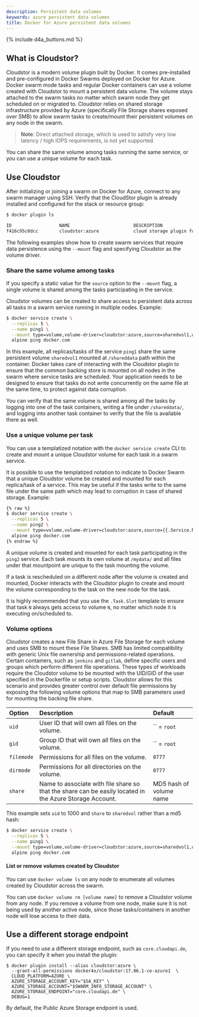 ```yaml
---
description: Persistent data volumes
keywords: azure persistent data volumes
title: Docker for Azure persistent data volumes
---
```

{% include d4a_buttons.md %}

## What is Cloudstor?

Cloudstor is a modern volume plugin built by Docker. It comes pre-installed and pre-configured in Docker Swarms deployed on Docker for Azure. Docker swarm mode tasks and regular Docker containers can use a volume created with Cloudstor to mount a persistent data volume. The volume stays attached to the swarm tasks no matter which swarm node they get scheduled on or migrated to. Cloudstor relies on shared storage infrastructure provided by Azure (specifically File Storage shares exposed over SMB) to allow swarm tasks to create/mount their persistent volumes on any node in the swarm.

> **Note**: Direct attached storage, which is used to satisfy very low latency / high IOPS requirements, is not yet supported.

You can share the same volume among tasks running the same service, or you can use a unique volume for each task.

## Use Cloudstor

After initializing or joining a swarm on Docker for Azure, connect to any swarm manager using SSH. Verify that the CloudStor plugin is already installed and configured for the stack or resource group:

```bash
$ docker plugin ls

ID                  NAME                        DESCRIPTION                       ENABLED
f416c95c0dcc        cloudstor:azure             cloud storage plugin for Docker   true
```

The following examples show how to create swarm services that require data persistence using the `--mount` flag and specifying Cloudstor as the volume driver.

### Share the same volume among tasks

If you specify a static value for the `source` option to the `--mount` flag, a single volume is shared among the tasks participating in the service.

Cloudstor volumes can be created to share access to persistent data across all tasks in a swarm service running in multiple nodes. Example:

```bash
$ docker service create \
  --replicas 5 \
  --name ping1 \
  --mount type=volume,volume-driver=cloudstor:azure,source=sharedvol1,destination=/shareddata \
  alpine ping docker.com
```

In this example, all replicas/tasks of the service `ping1` share the same persistent volume `sharedvol1` mounted at `/shareddata` path within the container. Docker takes care of interacting with the Cloudstor plugin to ensure that the common backing store is mounted on all nodes in the swarm where service tasks are scheduled. Your application needs to be designed to ensure that tasks do not write concurrently on the same file at the same time, to protect against data corruption.

You can verify that the same volume is shared among all the tasks by logging into one of the task containers, writing a file under `/shareddata/`, and logging into another task container to verify that the file is available there as well.

### Use a unique volume per task

You can use a templatized notation with the `docker service create` CLI to create and mount a unique Cloudstor volume for each task in a swarm service.

It is possible to use the templatized notation to indicate to Docker Swarm that a unique Cloudstor volume be created and mounted for each replica/task of a service. This may be useful if the tasks write to the same file under the same path which may lead to corruption in case of shared storage. Example:

```bash
{% raw %}
$ docker service create \
  --replicas 5 \
  --name ping2 \
  --mount type=volume,volume-driver=cloudstor:azure,source={{.Service.Name}}-{{.Task.Slot}}-vol,destination=/mydata \
  alpine ping docker.com
{% endraw %}
```

A unique volume is created and mounted for each task participating in the `ping2` service. Each task mounts its own volume at `/mydata/` and all files under that mountpoint are unique to the task mounting the volume.

If a task is rescheduled on a different node after the volume is created and mounted, Docker interacts with the Cloudstor plugin to create and mount the volume corresponding to the task on the new node for the task.

It is highly recommended that you use the `.Task.Slot` template to ensure that task `N` always gets access to volume `N`, no matter which node it is executing on/scheduled to.

### Volume options

Cloudstor creates a new File Share in Azure File Storage for each volume and uses SMB to mount these File Shares. SMB has limited compatibility with generic Unix file ownership and permissions-related operations. Certain containers, such as `jenkins` and `gitlab`, define specific users and groups which perform different file operations. These types of workloads require the Cloudstor volume to be mounted with the UID/GID of the user specified in the Dockerfile or setup scripts. Cloudstor allows for this scenario and provides greater control over default file permissions by exposing the following volume options that map to SMB parameters used for mounting the backing file share.

| Option     | Description                                                                                             | Default                 |
|:---------- |:------------------------------------------------------------------------------------------------------- |:----------------------- |
| `uid`      | User ID that will own all files on the volume.                                                          | `` = `root`             |
| `gid`      | Group ID that will own all files on the volume.                                                         | `` = `root`             |
| `filemode` | Permissions for all files on the volume.                                                                | `0777`                  |
| `dirmode`  | Permissions for all directories on the volume.                                                          | `0777`                  |
| `share`    | Name to associate with file share so that the share can be easily located in the Azure Storage Account. | MD5 hash of volume name |

This example sets `uid` to 1000 and `share` to `sharedvol` rather than a md5 hash:

```bash
$ docker service create \
  --replicas 5 \
  --name ping1 \
  --mount type=volume,volume-driver=cloudstor:azure,source=sharedvol1,destination=/shareddata,volume-opt=uid=1000,volume-opt=share=sharedvol \
  alpine ping docker.com
```

#### List or remove volumes created by Cloudstor

You can use `docker volume ls` on any node to enumerate all volumes created by Cloudstor across the swarm.

You can use `docker volume rm [volume name]` to remove a Cloudstor volume from any node. If you remove a volume from one node, make sure it is not being used by another active node, since those tasks/containers in another node will lose access to their data.

## Use a different storage endpoint

If you need to use a different storage endpoint, such as `core.cloudapi.de`, you can specify it when you install the plugin:

```basn
$ docker plugin install --alias cloudstor:azure \
  --grant-all-permissions docker4x/cloudstor:17.06.1-ce-azure1  \
  CLOUD_PLATFORM=AZURE \
  AZURE_STORAGE_ACCOUNT_KEY="$SA_KEY" \
  AZURE_STORAGE_ACCOUNT="$SWARM_INFO_STORAGE_ACCOUNT" \
  AZURE_STORAGE_ENDPOINT="core.cloudapi.de" \
  DEBUG=1
```

By default, the Public Azure Storage endpoint is used.